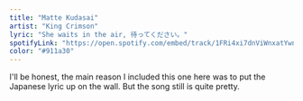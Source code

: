 ```yaml
---
title: "Matte Kudasai"
artist: "King Crimson"
lyric: "She waits in the air, 待ってください。"
spotifyLink: "https://open.spotify.com/embed/track/1FRi4xi7dnViWnxatYwnxh"
color: "#911a30"
---
```


I'll be honest, the main reason I included this one here was to put the Japanese lyric up on the wall. But the song still is quite pretty.

